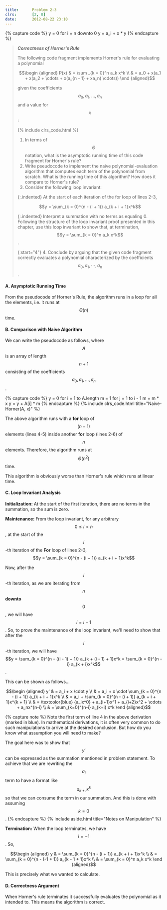 ```yaml
---
title:      Problem 2-3
clrs:       [2, 0]
date:       2012-08-22 23:10
---
```


{% capture code %}
y = 0
for i = n downto 0
    y = a_i + x * y
{% endcapture %}

> ***Correctness of Horner's Rule***
>
> The following code fragment implements Horner's rule for evaluating a polynomial
>
> $$\begin {aligned}
P(x) & = \sum _{k = 0}^n a_k x^k \\
     & = a_0 + x(a_1 + x(a_2 + \cdots + x(a_{n - 1} + xa_n) \cdots))
\end {aligned}$$
>
> given the coefficients $$a_0, a_1, \ldots , a_n$$ and a value for $$x$$:
>
> {% include clrs_code.html %}
>  
> 1. In terms of $$\Theta$$ notation, what is the asymptotic running time of this code fragment for Horner's rule?
> 2. Write pseudocode to implement the naive polynomial-evaluation algorithm that computes each term of the polynomial from scratch. What is the running time of this algorithm? How does it compare to Horner's rule?
> 3. Consider the following loop invariant:
>
> {:.indented}
> At the start of each iteration of the for loop of lines 2-3,
>
> $$y = \sum_{k = 0}^{n - (i + 1)} a_{k + i + 1}x^k$$
>
> {:.indented}
> Interpret a summation with no terms as equaling 0. Following the structure of the loop invariant proof presented in this chapter, use this loop invariant to show that, at termination, $$y = \sum_{k = 0}^n a_k x^k$$.
>
> {:start="4"}
> 4. Conclude by arguing that the given code fragment correctly evaluates a polynomial characterized by the coefficients $$a_0, a_1, \cdots , a_n$$.

#### A. Asymptotic Running Time

From the pseudocode of Horner's Rule, the algorithm runs in a loop for all the elements, i.e. it runs at $$\Theta(n)$$ time.

#### B. Comparison with Naive Algorithm

We can write the pseudocode as follows, where $$A$$ is an array of length $$n + 1$$ consisting of the coefficients $$a_0, a_1, \ldots , a_n$$.

{% capture code %}
y = 0
for i = 1 to A.length
    m = 1
    for j = 1 to i - 1
        m = m * x
    y = y + A[i] * m
{% endcapture %}
{% include clrs_code.html title="Naive-Horner(A, x)" %}

The above algorithm runs with a **for** loop of $$(n - 1)$$ elements (lines 4-5) inside another **for** loop (lines 2-6) of $$n$$ elements. Therefore, the algorithm runs at $$\Theta(n^2)$$ time.

This algorithm is obviously worse than Horner's rule which runs at linear time.

#### C. Loop Invariant Analysis

**Initialization:** At the start of the first iteration, there are no terms in the summation, so the sum is zero.

**Maintenance:** From the loop invariant, for any arbitrary $$0 \leq i < n$$, at the start of the $$i$$-th iteration of the **For** loop of lines 2-3, $$y = \sum_{k = 0}^{n - (i + 1)} a_{k + i + 1}x^k$$

Now, after the $$i$$-th iteration, as we are iterating from $$n$$  **downto** $$0$$, we will have $$i = i - 1$$. So, to prove the maintenance of the loop invariant, we'll need to show that after the $$i$$-th iteration, we will have $$y = \sum_{k = 0}^{n - ((i - 1) + 1)} a_{k + (i - 1) + 1}x^k = \sum_{k = 0}^{n - i} a_{k + i}x^k$$.

This can be shown as follows...

$$\begin {aligned}
y' & = a_i + x \cdot y \\
   & = a_i + x \cdot \sum_{k = 0}^{n - (i + 1)} a_{k + i + 1}x^k \\
   & = a_i + \sum_{k = 0}^{n - (i + 1)} a_{k + i + 1}x^{k + 1} \\
   & = \textcolor{blue} {a_ix^0} + a_{i+1}x^1 + a_{i+2}x^2 + \cdots + a_nx^{n-i} \\
   & = \sum_{k=0}^{n-i} a_{k+i} x^k
\end {aligned}$$

{% capture note %}
Note the first term of line 4 in the above derivation (marked in blue). In mathematical derivations, it is often very common to do such manipulations to arrive at the desired conclusion. But how do you know what assumption you will need to make?

The goal here was to show that $$y'$$ can be expressed as the summation mentioned in problem statement. To achieve that we are rewriting the $$a_i$$ term to have a format like $$a_{k+i} x^{k}$$ so that we can consume the term in our summation. And this is done with assuming $$k = 0$$.
{% endcapture %}
{% include aside.html title="Notes on Manipulation" %}

**Termination:** When the loop terminates, we have $$i = -1$$. So,

$$\begin {aligned}
y & = \sum_{k = 0}^{n - (i + 1)} a_{k + i + 1}x^k \\
  & = \sum_{k = 0}^{n - (-1 + 1)} a_{k - 1 + 1}x^k \\
  & = \sum_{k = 0}^n a_k x^k
\end {aligned}$$

This is precisely what we wanted to calculate.

#### D. Correctness Argument

When Horner's rule terminates it successfully evaluates the polynomial as it intended to. This means the algorithm is correct.
